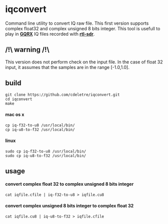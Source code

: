 # iqconvert
Command line utility to convert IQ raw file. This first version supports complex float32 and complex unsigned 8 bits integer. This tool is usefull to play in [**GQRX**](http://gqrx.dk) IQ files recorded with [**rtl-sdr**](https://github.com/osmocom/rtl-sdr).

## /!\ warning /!\
This version does not perform check on the input file. In the case of float 32 input, it assumes that the samples are in the range [-1.0,1.0].

## build

	git clone https://github.com/cdeletre/iqconvert.git
	cd iqconvert
	make

#### mac os x

    cp iq-f32-to-u8 /usr/local/bin/
    cp iq-u8-to-f32 /usr/local/bin/

#### linux

    sudo cp iq-f32-to-u8 /usr/local/bin/
    sudo cp iq-u8-to-f32 /usr/local/bin/

## usage

#### convert complex float 32 to complex unsigned 8 bits integer

	cat iqfile.cfile | iq-f32-to-u8 > iqfile.cu8
	
#### convert complex unsigned 8 bits integer to complex float 32

	cat iqfile.cu8 | iq-u8-to-f32 > iqfile.cfile